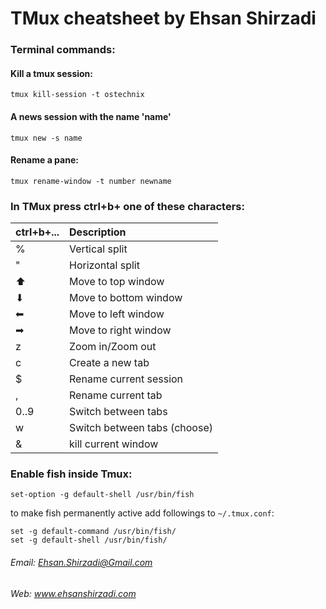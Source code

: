 # TMux cheatsheet by Ehsan Shirzadi

### Terminal commands:
#### Kill a tmux session:
```
tmux kill-session -t ostechnix
```
#### A news session with the name 'name'
```
tmux new -s name
```
#### Rename a pane:
```
tmux rename-window -t number newname
```

### In TMux press ctrl+b+ one of these characters:

| ctrl+b+...       | Description                         |
| ---------------- |:-----------------------------------|
| %                 | Vertical split |
| "                 | Horizontal split |
| ⬆                | Move to top window |
| ⬇                | Move to bottom window  |
| ⬅                | Move to left window  |
| ➡                | Move to right window  |
| z                 | Zoom in/Zoom out  |
| c                 | Create a new tab   |
| $                 | Rename current session  |
| ,                 | Rename current tab  |
| 0..9                 | Switch between tabs  |
| w                 | Switch between tabs (choose)  |
| &                 | kill current window  |


### Enable fish inside Tmux:
```
set-option -g default-shell /usr/bin/fish
```
to make fish permanently active add followings to `~/.tmux.conf`:
```
set -g default-command /usr/bin/fish/
set -g default-shell /usr/bin/fish/
```


###### Email: Ehsan.Shirzadi@Gmail.com
###### Web: www.ehsanshirzadi.com
